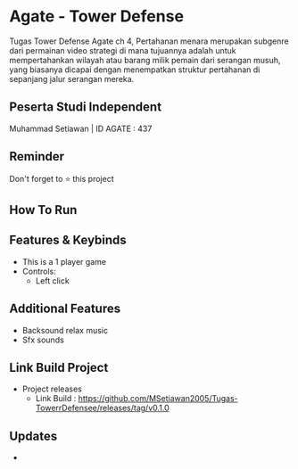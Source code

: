 # Agate - Tower Defense

Tugas Tower Defense Agate ch 4, Pertahanan menara merupakan subgenre dari permainan video strategi di mana tujuannya adalah untuk mempertahankan wilayah atau barang milik pemain dari serangan musuh, yang biasanya dicapai dengan menempatkan struktur pertahanan di sepanjang jalur serangan mereka.

## Peserta Studi Independent

Muhammad Setiawan | ID AGATE : 437

## Reminder
Don't forget to ⭐️ this project

## How To Run


## Features & Keybinds

- This is a 1 player game
- Controls:
  - Left click 
  
## Additional Features
- Backsound relax music
- Sfx sounds 

## Link Build Project

- Project releases 
  - Link Build : https://github.com/MSetiawan2005/Tugas-TowerrDefensee/releases/tag/v0.1.0

## Updates

- 
